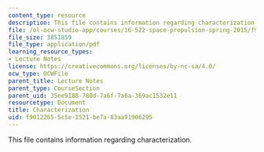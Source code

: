 ```yaml
---
content_type: resource
description: This file contains information regarding characterization.
file: /ol-ocw-studio-app/courses/16-522-space-propulsion-spring-2015/f90122655c5e1521be7a83aa91906295_MIT16_522S15_Charac.pdf
file_size: 3851859
file_type: application/pdf
learning_resource_types:
- Lecture Notes
license: https://creativecommons.org/licenses/by-nc-sa/4.0/
ocw_type: OCWFile
parent_title: Lecture Notes
parent_type: CourseSection
parent_uid: 35ee9188-780d-7a6f-7a6a-369ac1532e11
resourcetype: Document
title: Characterization
uid: f9012265-5c5e-1521-be7a-83aa91906295
---
```

This file contains information regarding characterization.
